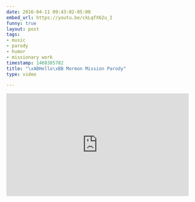 ```yaml
---
date: 2016-04-11 09:43:02-05:00
embed_url: https://youtu.be/ckLqfX62u_I
funny: true
layout: post
tags:
- music
- parody
- humor
- missionary work
timestamp: 1460385782
title: "\xABHello\xBB Mormon Mission Parody"
type: video

---
```

<iframe width="480" height="270" src="https://www.youtube.com/embed/ckLqfX62u_I?feature=oembed" frameborder="0" allowfullscreen></iframe>

